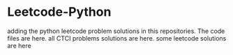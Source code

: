# Leetcode-Python
adding the python leetcode problem solutions in this repositories. 
The code files are here.
all CTCI problems solutions are here.
some leetcode solutions are here
















